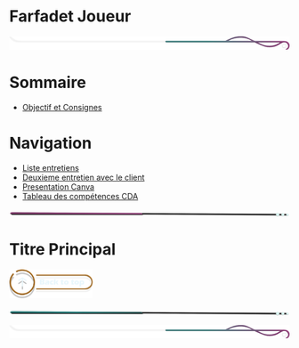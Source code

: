 # Farfadet Joueur 

<!-- Main image  -->

![border](./assets/line/border_deco_rt.png)

# Sommaire

- [Objectif et Consignes](#objectif-et-consignes)

# Navigation

- [Liste entretiens](./doc/entretiens/liste_entretiens.md)
- [Deuxieme entretien avec le client](./doc/entretiens/2102_E1.md)
- [Presentation Canva](./doc/presentation/presentation.md)
- [Tableau des compétences CDA](./assets/img/cda_competences.png)


![border](./assets/line/line-pink-point_l.png)

# Titre Principal

<a href="#sommaire">
<img src="assets/button/back_to_top.png" alt="Home page" style="width: 150px; height: auto;">
</a>

![border](./assets/line/line-teal-point_l.png)

![border](./assets/line/border_deco_rt.png)
